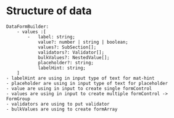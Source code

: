 # Structure of data

    DataFormBuilder:
        - values :[
            -   label: string;
                value?: number | string | boolean;
                values?: SubSection[];
                validators?: Validator[];
                bulkValues?: NestedValue[];
                placeholder?: string;
                labelHint: string;
        ]
    - labelHint are using in input type of text for mat-hint
    - placeholder are using in input type of text for placeholder
    - value are using in input to create single formControl
    - values are using in input to create multiple formControl -> FormGroup
    - validators are using to put validator
    - bulkValues are using to create formArray
